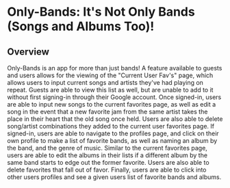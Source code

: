 # Only-Bands: It's Not Only Bands (Songs and Albums Too)!


## Overview
Only-Bands is an app for more than just bands! A feature available to guests and users allows for the viewing of the "Current User Fav's" page, which allows users to input current songs and artists they've had playing on repeat. Guests are able to view this list as well, but are unable to add to it without first signing-in through their Google account. Once signed-in, users are able to input new songs to the current favorites page, as well as edit a song in the event that a new favorite jam from the same artist takes the place in their heart that the old song once held. Users are also able to delete song/artist combinations they added to the current user favorites page. If signed-in, users are able to navigate to the profiles page, and click on their own profile to make a list of favorite bands, as well as naming an album by the band, and the genre of music. Similar to the current favorites page, users are able to edit the albums in their lists if a different album by the same band starts to edge out the former favorite. Users are also able to delete favorites that fall out of favor. Finally, users are able to click into other users profiles and see a given users list of favorite bands and albums. 